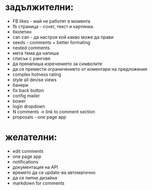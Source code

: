 # задължителни:

- FB likes - май не работят в момента
- fb страница - cover, текст и картинка.
- бюлетин
- can can - да настроя кой какво може да прави
- seeds - comments + better formating
- nested comments
- мета тема да напиша
- списък с рангове
- да пренапиша изречението за символите
- да се премести ограничението от коментари на предложения
- complex hotness rating
- style all devise views
- банери
- fix back button
- config mailer
- bower
- login dropdown
- N comments -> link to comment section
- proposals - one page app

# желателни:

- edit comments
- one page app
- notifications
- документация на API
- времето да се update-ва автоматично
- да се пипне дизайна
- markdown for comments
